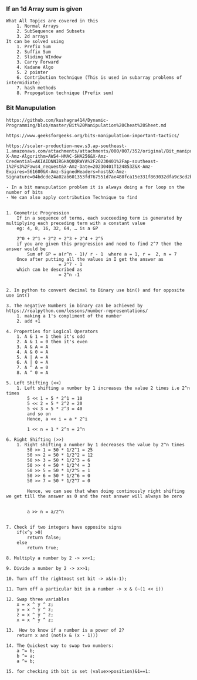### If an 1d Array sum is given
    What All Topics are covered in this
        1. Normal Arrays
        2. SubSequence and Subsets
        3. 2d arrays
    It can be solved using
        1. Prefix Sum 
        2. Suffix Sum
        2. Sliding WIndow
        3. Carry Forward
        4. Kadane Algo
        5. 2 pointer
        6. Contribution technique (This is used in subarray problems of intermidiate)
        7. hash methods
        8. Propogation technique (Prefix sum)


### Bit Manupulation 

    https://github.com/kushagra414/Dynamic-Programming/blob/master/Bit%20Manipulation%20Cheat%20Sheet.md

    https://www.geeksforgeeks.org/bits-manipulation-important-tactics/

    https://scaler-production-new.s3.ap-southeast-1.amazonaws.com/attachments/attachments/000/007/352/original/Bit_manipulation_adv_febdec.pdf?X-Amz-Algorithm=AWS4-HMAC-SHA256&X-Amz-Credential=AKIAIDNNIRGHAQUQRWYA%2F20230401%2Fap-southeast-1%2Fs3%2Faws4_request&X-Amz-Date=20230401T124853Z&X-Amz-Expires=561600&X-Amz-SignedHeaders=host&X-Amz-Signature=04bdcde24a02ab601353fd767551d7ae488fca15e331f863032dfa9c3cd2b3ff

    - In a bit manupulation problem it is always doing a for loop on the number of bits
    - We can also apply contribution Technique to find


    1. Geometric Progression
        If in a sequence of terms, each succeeding term is generated by multiplying each preceding term with a constant value
        eg: 4, 8, 16, 32, 64, … is a GP

        2^0 + 2^1 + 2^2 + 2^3 + 2^4 + 2^5  
        if you are given this progression and need to find 2^7 then the answer would be
            Sum of GP = a(r^n - 1)/ r - 1  where a = 1, r =  2, n = 7
        Once after putting all the values in I get the answer as
                        = 2^7 - 1
        which can be described as 
                        = 2^n -1
    

    2. In python to convert decimal to Binary use bin() and for opposite use int()

    3. The negative Numbers in binary can be achieved by https://realpython.com/lessons/number-representations/
        1. making a 1's compliment of the number
        2. add +1
    
    4. Properties for Logical Operators
        1. A & 1 = 1 then it's odd
        2. A & 1 = 0 then it's even
        3. A & A = A
        4. A & 0 = A
        5. A | A = A
        6. A | 0 = A
        7. A ^ A = 0
        8. A ^ 0 = A

    5. Left Shifting (<<)
        1. Left shifting a number by 1 increases the value 2 times i.e 2^n times
            5 << 1 = 5 * 2^1 = 10
            5 << 2 = 5 * 2^2 = 20
            5 << 3 = 5 * 2^3 = 40
            and so on
            Hence, a << i = a * 2^i

            1 << n = 1 * 2^n = 2^n
    
    6. Right Shifting (>>)
        1. Right shifting a number by 1 decreases the value by 2^n times
            50 >> 1 = 50 * 1/2^1 = 25
            50 >> 2 = 50 * 1/2^2 = 12
            50 >> 3 = 50 * 1/2^3 = 6
            50 >> 4 = 50 * 1/2^4 = 3
            50 >> 5 = 50 * 1/2^5 = 1
            50 >> 6 = 50 * 1/2^6 = 0
            50 >> 7 = 50 * 1/2^7 = 0

            Hence, we can see that when doing continously right shifting we get till the answer as 0 and the rest answer will always be zero


            a >> n = a/2^n

    
    7. Check if two integers have opposite signs
        if(x^y >0)
            return false;
        else
            return true;

    8. Multiply a number by 2 -> x<<1;

    9. Divide a number by 2 -> x>>1;

    10. Turn off the rightmost set bit -> x&(x-1);

    11. Turn off a particular bit in a number -> x & (~(1 << i))

    12. Swap three variables
        x = x ^ y ^ z;
        y = x ^ y ^ z;
        z = x ^ y ^ z;
        x = x ^ y ^ z;

    13.  How to know if a number is a power of 2?
        return x and (not(x & (x - 1)))

    14. The Quickest way to swap two numbers:
        a ^= b;
        b ^= a; 
        a ^= b;

    15. for checking ith bit is set (value>>position)&1==1:
    